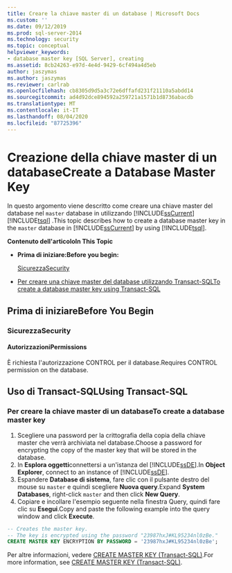 ```yaml
---
title: Creare la chiave master di un database | Microsoft Docs
ms.custom: ''
ms.date: 09/12/2019
ms.prod: sql-server-2014
ms.technology: security
ms.topic: conceptual
helpviewer_keywords:
- database master key [SQL Server], creating
ms.assetid: 8cb24263-e97d-4e4d-9429-6cf494a4d5eb
author: jaszymas
ms.author: jaszymas
ms.reviewer: carlrab
ms.openlocfilehash: cb8305d9d5a3c72e6dffafd231f21110a5abdd14
ms.sourcegitcommit: ad4d92dce894592a259721a1571b1d8736abacdb
ms.translationtype: MT
ms.contentlocale: it-IT
ms.lasthandoff: 08/04/2020
ms.locfileid: "87725396"
---
```

# <a name="create-a-database-master-key"></a><span data-ttu-id="b9908-102">Creazione della chiave master di un database</span><span class="sxs-lookup"><span data-stu-id="b9908-102">Create a Database Master Key</span></span>

<span data-ttu-id="b9908-103">In questo argomento viene descritto come creare una chiave master del database nel `master` database in utilizzando [!INCLUDE[ssCurrent](../../../includes/sscurrent-md.md)] [!INCLUDE[tsql](../../../includes/tsql-md.md)] .</span><span class="sxs-lookup"><span data-stu-id="b9908-103">This topic describes how to create a database master key in the `master` database in [!INCLUDE[ssCurrent](../../../includes/sscurrent-md.md)] by using [!INCLUDE[tsql](../../../includes/tsql-md.md)].</span></span>

<span data-ttu-id="b9908-104">**Contenuto dell'articolo**</span><span class="sxs-lookup"><span data-stu-id="b9908-104">**In This Topic**</span></span>

- <span data-ttu-id="b9908-105">**Prima di iniziare:**</span><span class="sxs-lookup"><span data-stu-id="b9908-105">**Before you begin:**</span></span>

  [<span data-ttu-id="b9908-106">Sicurezza</span><span class="sxs-lookup"><span data-stu-id="b9908-106">Security</span></span>](#Security)

- [<span data-ttu-id="b9908-107">Per creare una chiave master del database utilizzando Transact-SQL</span><span class="sxs-lookup"><span data-stu-id="b9908-107">To create a database master key using Transact-SQL</span></span>](#TsqlProcedure)

## <a name="before-you-begin"></a><a name="BeforeYouBegin"></a> <span data-ttu-id="b9908-108">Prima di iniziare</span><span class="sxs-lookup"><span data-stu-id="b9908-108">Before You Begin</span></span>

### <a name="security"></a><a name="Security"></a> <span data-ttu-id="b9908-109">Sicurezza</span><span class="sxs-lookup"><span data-stu-id="b9908-109">Security</span></span>

#### <a name="permissions"></a><a name="Permissions"></a> <span data-ttu-id="b9908-110">Autorizzazioni</span><span class="sxs-lookup"><span data-stu-id="b9908-110">Permissions</span></span>

<span data-ttu-id="b9908-111">È richiesta l'autorizzazione CONTROL per il database.</span><span class="sxs-lookup"><span data-stu-id="b9908-111">Requires CONTROL permission on the database.</span></span>

## <a name="using-transact-sql"></a><a name="TsqlProcedure"></a> <span data-ttu-id="b9908-112">Uso di Transact-SQL</span><span class="sxs-lookup"><span data-stu-id="b9908-112">Using Transact-SQL</span></span>

### <a name="to-create-a-database-master-key"></a><span data-ttu-id="b9908-113">Per creare la chiave master di un database</span><span class="sxs-lookup"><span data-stu-id="b9908-113">To create a database master key</span></span>

1. <span data-ttu-id="b9908-114">Scegliere una password per la crittografia della copia della chiave master che verrà archiviata nel database.</span><span class="sxs-lookup"><span data-stu-id="b9908-114">Choose a password for encrypting the copy of the master key that will be stored in the database.</span></span>
2. <span data-ttu-id="b9908-115">In **Esplora oggetti**connettersi a un'istanza del [!INCLUDE[ssDE](../../../includes/ssde-md.md)].</span><span class="sxs-lookup"><span data-stu-id="b9908-115">In **Object Explorer**, connect to an instance of [!INCLUDE[ssDE](../../../includes/ssde-md.md)].</span></span>
3. <span data-ttu-id="b9908-116">Espandere **Database di sistema**, fare clic con il pulsante destro del mouse su `master` e quindi scegliere **Nuova query**.</span><span class="sxs-lookup"><span data-stu-id="b9908-116">Expand **System Databases**, right-click `master` and then click **New Query**.</span></span>
4. <span data-ttu-id="b9908-117">Copiare e incollare l'esempio seguente nella finestra Query, quindi fare clic su **Esegui**.</span><span class="sxs-lookup"><span data-stu-id="b9908-117">Copy and paste the following example into the query window and click **Execute**.</span></span>

  ```sql
  -- Creates the master key.
  -- The key is encrypted using the password "23987hxJ#KL95234nl0zBe."
  CREATE MASTER KEY ENCRYPTION BY PASSWORD = '23987hxJ#KL95234nl0zBe';
```

<span data-ttu-id="b9908-118">Per altre informazioni, vedere [CREATE MASTER KEY &#40;Transact-SQL&#41;](/sql/t-sql/statements/create-master-key-transact-sql).</span><span class="sxs-lookup"><span data-stu-id="b9908-118">For more information, see [CREATE MASTER KEY &#40;Transact-SQL&#41;](/sql/t-sql/statements/create-master-key-transact-sql).</span></span>
